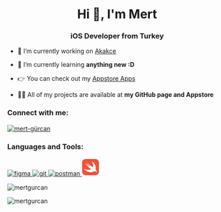 <h1 align="center">Hi 👋, I'm Mert</h1>
<h3 align="center">iOS Developer from Turkey</h3>

- 🔭 I’m currently working on [Akakce](akakce.com)

- 🌱 I’m currently learning **anything new :D**

- 👉 You can check out my [Appstore Apps](https://apps.apple.com/us/developer/mert-gurcan/id1455793500)

- 👨‍💻 All of my projects are available at **my GitHub page and Appstore**

<h3 align="left">Connect with me:</h3>
<p align="left">
<a href="https://linkedin.com/in/mert-gürcan" target="blank"><img align="center" src="https://raw.githubusercontent.com/rahuldkjain/github-profile-readme-generator/master/src/images/icons/Social/linked-in-alt.svg" alt="mert-gürcan" height="30" width="40" /></a>
</p>

<h3 align="left">Languages and Tools:</h3>
<p align="left"> <a href="https://www.figma.com/" target="_blank" rel="noreferrer"> <img src="https://www.vectorlogo.zone/logos/figma/figma-icon.svg" alt="figma" width="40" height="40"/> </a> <a href="https://git-scm.com/" target="_blank" rel="noreferrer"> <img src="https://www.vectorlogo.zone/logos/git-scm/git-scm-icon.svg" alt="git" width="40" height="40"/> </a> <a href="https://postman.com" target="_blank" rel="noreferrer"> <img src="https://www.vectorlogo.zone/logos/getpostman/getpostman-icon.svg" alt="postman" width="40" height="40"/> </a> <a href="https://developer.apple.com/swift/" target="_blank" rel="noreferrer"> <img src="https://raw.githubusercontent.com/devicons/devicon/master/icons/swift/swift-original.svg" alt="swift" width="40" height="40"/> </a> </p>

<p><img align="center" src="https://github-readme-stats.vercel.app/api/top-langs?username=mertgurcan&show_icons=true&locale=en&layout=compact" alt="mertgurcan" /></p>

<p align="left"> <img src="https://komarev.com/ghpvc/?username=mertgurcan&label=Profile%20views&color=0e75b6&style=flat" alt="mertgurcan" /> </p>

